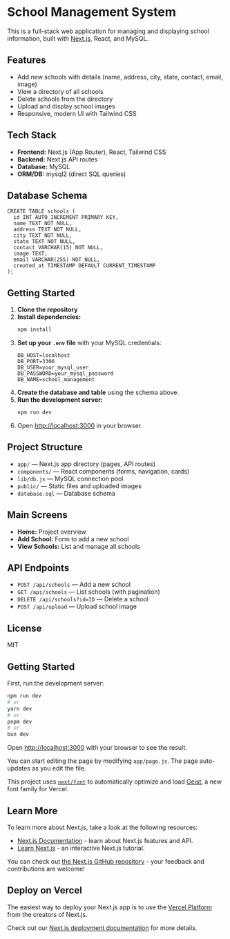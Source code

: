 # School Management System

This is a full-stack web application for managing and displaying school information, built with [Next.js](https://nextjs.org), React, and MySQL.

## Features

- Add new schools with details (name, address, city, state, contact, email, image)
- View a directory of all schools
- Delete schools from the directory
- Upload and display school images
- Responsive, modern UI with Tailwind CSS

## Tech Stack

- **Frontend:** Next.js (App Router), React, Tailwind CSS
- **Backend:** Next.js API routes
- **Database:** MySQL
- **ORM/DB:** mysql2 (direct SQL queries)

## Database Schema

```
CREATE TABLE schools (
  id INT AUTO_INCREMENT PRIMARY KEY,
  name TEXT NOT NULL,
  address TEXT NOT NULL,
  city TEXT NOT NULL,
  state TEXT NOT NULL,
  contact VARCHAR(15) NOT NULL,
  image TEXT,
  email VARCHAR(255) NOT NULL,
  created_at TIMESTAMP DEFAULT CURRENT_TIMESTAMP
);
```

## Getting Started

1. **Clone the repository**
2. **Install dependencies:**
   ```bash
   npm install
   ```
3. **Set up your `.env` file** with your MySQL credentials:
   ```env
   DB_HOST=localhost
   DB_PORT=3306
   DB_USER=your_mysql_user
   DB_PASSWORD=your_mysql_password
   DB_NAME=school_management
   ```
4. **Create the database and table** using the schema above.
5. **Run the development server:**
   ```bash
   npm run dev
   ```
6. Open [http://localhost:3000](http://localhost:3000) in your browser.

## Project Structure

- `app/` — Next.js app directory (pages, API routes)
- `components/` — React components (forms, navigation, cards)
- `lib/db.js` — MySQL connection pool
- `public/` — Static files and uploaded images
- `database.sql` — Database schema

## Main Screens

- **Home:** Project overview
- **Add School:** Form to add a new school
- **View Schools:** List and manage all schools

## API Endpoints

- `POST /api/schools` — Add a new school
- `GET /api/schools` — List schools (with pagination)
- `DELETE /api/schools?id=ID` — Delete a school
- `POST /api/upload` — Upload school image

## License

MIT

## Getting Started

First, run the development server:

```bash
npm run dev
# or
yarn dev
# or
pnpm dev
# or
bun dev
```

Open [http://localhost:3000](http://localhost:3000) with your browser to see the result.

You can start editing the page by modifying `app/page.js`. The page auto-updates as you edit the file.

This project uses [`next/font`](https://nextjs.org/docs/app/building-your-application/optimizing/fonts) to automatically optimize and load [Geist](https://vercel.com/font), a new font family for Vercel.

## Learn More

To learn more about Next.js, take a look at the following resources:

- [Next.js Documentation](https://nextjs.org/docs) - learn about Next.js features and API.
- [Learn Next.js](https://nextjs.org/learn) - an interactive Next.js tutorial.

You can check out [the Next.js GitHub repository](https://github.com/vercel/next.js) - your feedback and contributions are welcome!

## Deploy on Vercel

The easiest way to deploy your Next.js app is to use the [Vercel Platform](https://vercel.com/new?utm_medium=default-template&filter=next.js&utm_source=create-next-app&utm_campaign=create-next-app-readme) from the creators of Next.js.

Check out our [Next.js deployment documentation](https://nextjs.org/docs/app/building-your-application/deploying) for more details.
